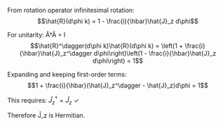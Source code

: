 From rotation operator infinitesimal rotation:
$$\hat{R}(d\phi k) = 1 - \frac{i}{\hbar}\hat{J}_z d\phi$$

For unitarity: Â†Â = I
$$\hat{R}^\dagger(d\phi k)\hat{R}(d\phi k) = \left(1 + \frac{i}{\hbar}\hat{J}_z^\dagger d\phi\right)\left(1 - \frac{i}{\hbar}\hat{J}_z d\phi\right) = 1$$

Expanding and keeping first-order terms:
$$1 + \frac{i}{\hbar}(\hat{J}_z^\dagger - \hat{J}_z)d\phi = 1$$

This requires: $\hat{J}_z^\dagger = \hat{J}_z$ ✓

Therefore Ĵ_z is Hermitian.
